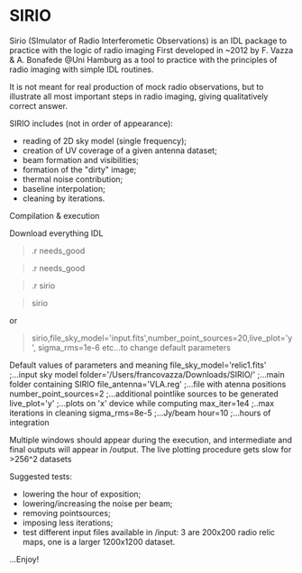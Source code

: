 # SIRIO

Sirio (SImulator of Radio Interferometic Observations) is an  IDL package to practice with the logic of radio imaging
First developed in ~2012 by F. Vazza & A. Bonafede @Uni Hamburg as a tool to practice with the principles of radio imaging with simple IDL routines. 

It is not meant for real production of mock radio observations, but to illustrate all most important steps in radio imaging, giving qualitatively correct answer.

SIRIO includes (not in order of appearance):
- reading of 2D sky model (single frequency);
- creation of UV coverage of a given antenna dataset;
- beam formation and visibilities;
- formation of the "dirty" image;
- thermal noise contribution;
- baseline interpolation;
- cleaning by iterations.


Compilation & execution

Download everything
IDL

>.r needs_good

>.r needs_good

>.r sirio

>sirio    

or 

>sirio,file_sky_model='input.fits',number_point_sources=20,live_plot='y', sigma_rms=1e-6     etc...to change default parameters


Default values of parameters and meaning
   file_sky_model='relic1.fits'  ;...input sky model 
   folder='/Users/francovazza/Downloads/SIRIO/'   ;...main folder containing SIRIO
   file_antenna='VLA.reg'   ;...file with atenna positions
   number_point_sources=2   ;...additional pointlike sources to be generated
   live_plot='y'  ;...plots on 'x' device while computing 
   max_iter=1e4   ;..max iterations in cleaning
   sigma_rms=8e-5 ;...Jy/beam
   hour=10  ;...hours of integration
   

Multiple windows should appear during the execution, and intermediate and final outputs will appear in /output.
The live plotting procedure gets slow for >256^2 datasets

Suggested tests:
- lowering the hour of exposition;
- lowering/increasing the noise per beam;
- removing pointsources;
- imposing less iterations;
- test different input files available in /input: 3 are 200x200 radio relic maps, one is a larger 1200x1200 dataset.


...Enjoy! 


